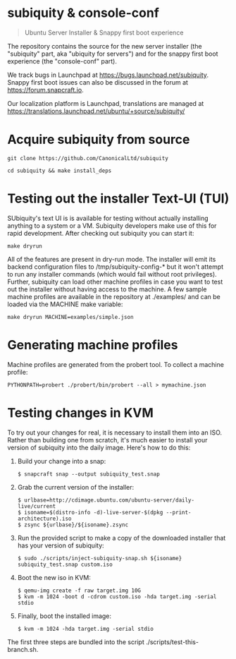 # subiquity & console-conf
> Ubuntu Server Installer & Snappy first boot experience

The repository contains the source for the new server installer (the
"subiquity" part, aka "ubiquity for servers") and for the snappy first
boot experience (the "console-conf" part).

We track bugs in Launchpad at
https://bugs.launchpad.net/subiquity. Snappy first boot issues can
also be discussed in the forum at https://forum.snapcraft.io.

Our localization platform is Launchpad, translations are managed at
https://translations.launchpad.net/ubuntu/+source/subiquity/

# Acquire subiquity from source

`git clone https://github.com/CanonicalLtd/subiquity`

`cd subiquity && make install_deps`

# Testing out the installer Text-UI (TUI)
SUbiquity's text UI is is available for testing without actually installing
anything to a system or a VM.  Subiquity developers make use of this for rapid
development.  After checking out subiquity you can start it:

`make dryrun`

All of the features are present in dry-run mode.  The installer will emit its
backend configuration files to /tmp/subiquity-config-\* but it won't attempt to
run any installer commands (which would fail without root privileges).  Further,
subiquity can load other machine profiles in case you want to test out the
installer without having access to the machine.  A few sample machine
profiles are available in the repository at ./examples/ and
can be loaded via the MACHINE make variable:

`make dryrun MACHINE=examples/simple.json`

# Generating machine profiles
Machine profiles are generated from the probert tool.  To collect a machine profile:

`PYTHONPATH=probert ./probert/bin/probert --all > mymachine.json`

# Testing changes in KVM

To try out your changes for real, it is necessary to install them into
an ISO. Rather than building one from scratch, it's much easier to
install your version of subiquity into the daily image. Here's how to
do this:

1. Build your change into a snap:

   ```
   $ snapcraft snap --output subiquity_test.snap
   ```

2. Grab the current version of the installer:

   ```
   $ urlbase=http://cdimage.ubuntu.com/ubuntu-server/daily-live/current
   $ isoname=$(distro-info -d)-live-server-$(dpkg --print-architecture).iso
   $ zsync ${urlbase}/${isoname}.zsync
   ```

3. Run the provided script to make a copy of the downloaded installer
   that has your version of subiquity:

   ```
   $ sudo ./scripts/inject-subiquity-snap.sh ${isoname} subiquity_test.snap custom.iso
   ```

4. Boot the new iso in KVM:

   ```
   $ qemu-img create -f raw target.img 10G
   $ kvm -m 1024 -boot d -cdrom custom.iso -hda target.img -serial stdio
   ```

5. Finally, boot the installed image:

   ```
   $ kvm -m 1024 -hda target.img -serial stdio
   ```

The first three steps are bundled into the script ./scripts/test-this-branch.sh.
